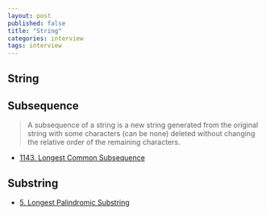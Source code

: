 ```yaml
---
layout: post
published: false
title: "String"
categories: interview
tags: interview 
---
```


## String


## Subsequence
> A subsequence of a string is a new string generated from the original string with some characters (can be none) deleted without changing the relative order of the remaining characters.

- [1143. Longest Common Subsequence](https://leetcode.com/problems/longest-common-subsequence/)

## Substring

- [5. Longest Palindromic Substring](https://leetcode.com/problems/longest-palindromic-substring)
